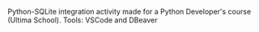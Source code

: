Python-SQLite integration activity made for a Python Developer's course (Ultima School).
Tools: VSCode and DBeaver
